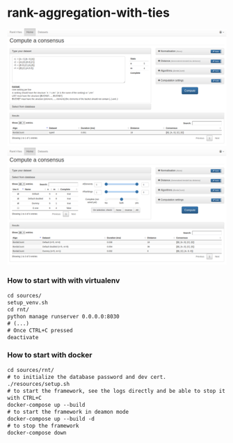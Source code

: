 # rank-aggregation-with-ties

![webui](./screenshot-webui.png)
![webui](./screenshot-webui-db-dataset.png)

### How to start with with virtualenv

```shell
cd sources/
setup_venv.sh
cd rnt/
python manage runserver 0.0.0.0:8030
# (...)
# Once CTRL+C pressed
deactivate
```

### How to start with docker

```shell
cd sources/rnt/
# to initialize the database password and dev cert.
./resources/setup.sh
# to start the framework, see the logs directly and be able to stop it with CTRL+C
docker-compose up --build
# to start the framework in deamon mode
docker-compose up --build -d
# to stop the framework
docker-compose down
```

